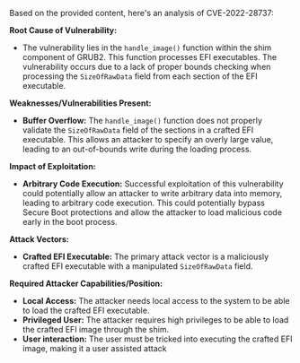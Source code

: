 Based on the provided content, here's an analysis of CVE-2022-28737:

**Root Cause of Vulnerability:**
- The vulnerability lies in the `handle_image()` function within the shim component of GRUB2. This function processes EFI executables. The vulnerability occurs due to a lack of proper bounds checking when processing the `SizeOfRawData` field from each section of the EFI executable.

**Weaknesses/Vulnerabilities Present:**
- **Buffer Overflow:** The `handle_image()` function does not properly validate the `SizeOfRawData` field of the sections in a crafted EFI executable. This allows an attacker to specify an overly large value, leading to an out-of-bounds write during the loading process.

**Impact of Exploitation:**
- **Arbitrary Code Execution:** Successful exploitation of this vulnerability could potentially allow an attacker to write arbitrary data into memory, leading to arbitrary code execution. This could potentially bypass Secure Boot protections and allow the attacker to load malicious code early in the boot process.

**Attack Vectors:**
- **Crafted EFI Executable:** The primary attack vector is a maliciously crafted EFI executable with a manipulated `SizeOfRawData` field.

**Required Attacker Capabilities/Position:**
- **Local Access:** The attacker needs local access to the system to be able to load the crafted EFI executable.
- **Privileged User:** The attacker requires high privileges to be able to load the crafted EFI image through the shim.
- **User interaction:** The user must be tricked into executing the crafted EFI image, making it a user assisted attack